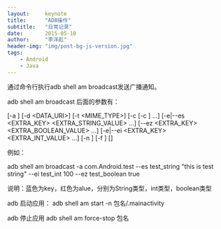 ```yaml
---
layout:     keynote
title:      "ADB操作"
subtitle:   "日常记录"
date:       2015-05-10
author:     "李洋彪"
header-img: "img/post-bg-js-version.jpg"
tags:
    - Android
    - Java
---
```



通过命令行执行adb shell am broadcast发送广播通知。

adb shell am broadcast 后面的参数有：

[-a <ACTION>]
[-d <DATA_URI>]
[-t <MIME_TYPE>] 
[-c <CATEGORY> [-c <CATEGORY>] ...] 
[-e|--es <EXTRA_KEY> <EXTRA_STRING_VALUE> ...] 
[--ez <EXTRA_KEY> <EXTRA_BOOLEAN_VALUE> ...] 
[-e|--ei <EXTRA_KEY> <EXTRA_INT_VALUE> ...] 
[-n <COMPONENT>]
[-f <FLAGS>] [<URI>]



例如：

adb shell am broadcast -a com.Android.test --es test_string "this is test string" --ei test_int 100 --ez test_boolean true


说明：蓝色为key，红色为alue，分别为String类型，int类型，boolean类型

adb 启动应用：
adb shell am start -n 包名/.mainactivity

adb 停止应用
adb shell am force-stop 包名